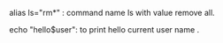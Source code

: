 alias ls="rm*" : command name ls with value remove all.

echo "hello$user": to print hello current user name .

